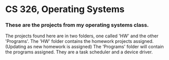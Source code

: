 # CS 326, Operating Systems

### These are the projects from my operating systems class.

The projects found here are in two folders, one called 'HW' and the other 'Programs'.
The 'HW' folder contains the homework projects assigned. (Updating as new homework is assigned)
The 'Programs' folder will contain the programs assigned.  They are a task scheduler and a device driver.
